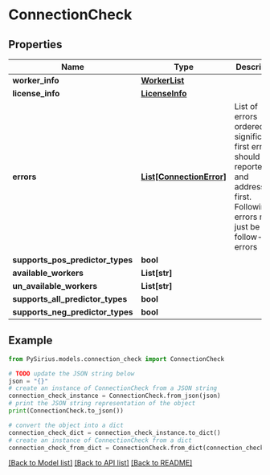 # ConnectionCheck


## Properties

Name | Type | Description | Notes
------------ | ------------- | ------------- | -------------
**worker_info** | [**WorkerList**](WorkerList.md) |  | [optional] 
**license_info** | [**LicenseInfo**](LicenseInfo.md) |  | 
**errors** | [**List[ConnectionError]**](ConnectionError.md) | List of errors ordered by significance. first error should be reported and addressed first.  Following errors might just be follow-up errors | 
**supports_pos_predictor_types** | **bool** |  | 
**available_workers** | **List[str]** |  | 
**un_available_workers** | **List[str]** |  | 
**supports_all_predictor_types** | **bool** |  | 
**supports_neg_predictor_types** | **bool** |  | 

## Example

```python
from PySirius.models.connection_check import ConnectionCheck

# TODO update the JSON string below
json = "{}"
# create an instance of ConnectionCheck from a JSON string
connection_check_instance = ConnectionCheck.from_json(json)
# print the JSON string representation of the object
print(ConnectionCheck.to_json())

# convert the object into a dict
connection_check_dict = connection_check_instance.to_dict()
# create an instance of ConnectionCheck from a dict
connection_check_from_dict = ConnectionCheck.from_dict(connection_check_dict)
```
[[Back to Model list]](../README.md#documentation-for-models) [[Back to API list]](../README.md#documentation-for-api-endpoints) [[Back to README]](../README.md)


